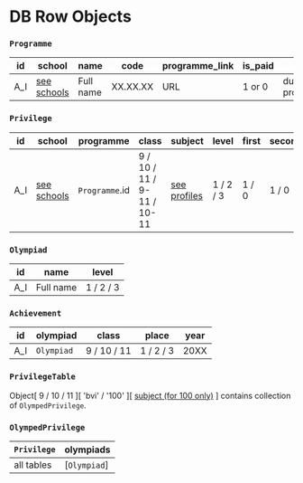 # DB Row Objects

### `Programme`

id | school | name | code | programme_link | is_paid | years | worldwide
--- | --- | --- | --- | --- | --- | --- | ---
A_I | [see schools](schools.md) | Full name | XX.XX.XX | URL | 1 or 0 | duration of programme | 1 or 0

### `Privilege`

id | school | programme | class | subject | level | first | second | third | ege_subject | year | closed
--- | --- | --- | --- | --- | --- | --- | --- | --- | --- | --- | ---
A_I | [see schools](schools.md) | `Programme`.id | 9 / 10 / 11 / 9-11 / 10-11 | [see profiles](profiles.md) | 1 / 2 / 3 | 1 / 0 | 1 / 0 | 1 / 0 | [see profiles](profiles.md#ege-subjects) | 20XX | quantity of closed privileges

### `Olympiad`

id | name | level 
--- | --- | --- 
A_I | Full name | 1 / 2 / 3

### `Achievement`

id | olympiad | class | place | year
--- | --- | --- | --- | ---
A_I | `Olympiad` | 9 / 10 / 11 | 1 / 2 / 3 | 20XX

### `PrivilegeTable`

Object[ 9 / 10 / 11 ][ 'bvi' / '100' ][ [ subject (for 100 only)](profiles.md#ege-subjects) ] contains collection of `OlympedPrivilege`.

### `OlympedPrivilege`

`Privilege` | olympiads
--- | ---
 all tables | [`Olympiad`]
